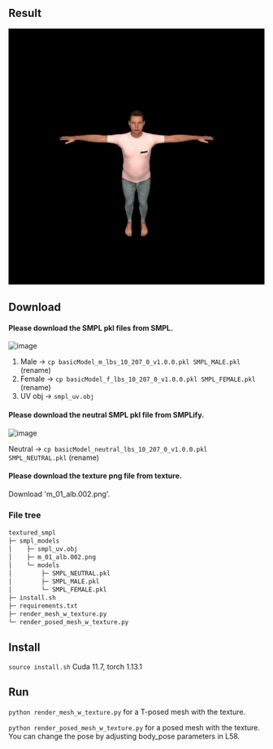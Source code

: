 ## Result
![image](result.jpg)

## Download
#### Please download the SMPL pkl files from SMPL.
![image](https://github.com/user-attachments/assets/d11d2b01-7724-4382-ae9b-b281aa2f4742)


1. Male -> `cp basicModel_m_lbs_10_207_0_v1.0.0.pkl SMPL_MALE.pkl` (rename)
2. Female -> `cp basicModel_f_lbs_10_207_0_v1.0.0.pkl SMPL_FEMALE.pkl` (rename)
3. UV obj -> `smpl_uv.obj`

#### Please download the neutral SMPL pkl file from SMPLify.
![image](https://github.com/user-attachments/assets/79c87c7a-89e3-4a8d-b498-9728183b90ed)


Neutral -> `cp basicModel_neutral_lbs_10_207_0_v1.0.0.pkl SMPL_NEUTRAL.pkl` (rename)


#### Please download the texture png file from texture.
Download 'm_01_alb.002.png'.

### File tree
```
textured_smpl
├─ smpl_models
│    ├─ smpl_uv.obj
│    ├─ m_01_alb.002.png
│    └─ models
│        ├─ SMPL_NEUTRAL.pkl
│        ├─ SMPL_MALE.pkl
│        └─ SMPL_FEMALE.pkl
├─ install.sh
├─ requirements.txt
├─ render_mesh_w_texture.py
└─ render_posed_mesh_w_texture.py
```

## Install
`source install.sh`
Cuda 11.7, torch 1.13.1

## Run
`python render_mesh_w_texture.py` for a T-posed mesh with the texture.

`python render_posed_mesh_w_texture.py` for a posed mesh with the texture. You can change the pose by adjusting body_pose parameters in L58.
